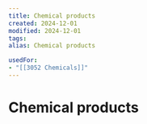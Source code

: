 ```yaml
---
title: Chemical products
created: 2024-12-01
modified: 2024-12-01
tags: 
alias: Chemical products

usedFor:
- "[[3052 Chemicals]]"
---
```

# Chemical products
